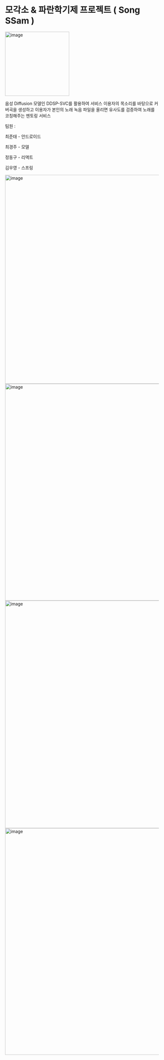# 모각소 & 파란학기제 프로젝트 ( Song SSam )

<img width="210" alt="image" src="https://github.com/chlwnsxo00/SongSSam/assets/31373739/c9080283-e822-410f-b46d-84be12673a50">

음성 Diffusion 모델인 DDSP-SVC를 활용하여 서비스 이용자의 목소리를 바탕으로 커버곡을 생성하고 이용자가 본인의 노래 녹음 파일을 올리면 유사도를 검증하여 노래를 코칭해주는 멘토링 서비스

팀원 : 

최준태 - 안드로이드

최경주 - 모델

정동구 - 리액트

김우영 - 스프링

<img width="683" alt="image" src="https://github.com/chlwnsxo00/SongSSam/assets/31373739/4f762eb1-a77b-43ef-bcc2-75420986c0ed">


<img width="709" alt="image" src="https://github.com/chlwnsxo00/SongSSam/assets/31373739/76a6c7f6-1e4b-479c-ac9d-98b1e433cd0c">

<img width="744" alt="image" src="https://github.com/chlwnsxo00/SongSSam/assets/31373739/df14ec83-65f8-4b9c-b706-a7041c0332a0">

<img width="741" alt="image" src="https://github.com/chlwnsxo00/SongSSam/assets/31373739/70bdfc4c-a9d4-42be-ba79-533444be8f9d">


